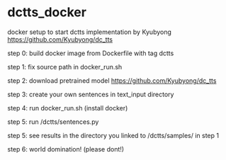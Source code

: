 # dctts_docker
docker setup to start dctts implementation by Kyubyong https://github.com/Kyubyong/dc_tts

step 0:
    build docker image from Dockerfile with tag dctts

step 1: 
    fix source path in docker_run.sh

step 2:
    download pretrained model https://github.com/Kyubyong/dc_tts
    
step 3:
    create your own sentences in text_input directory 
    
step 4: 
    run docker_run.sh (install docker)
   
step 5:
    run /dctts/sentences.py 
    
step 5: 
    see results in the directory you linked to /dctts/samples/ in step 1
    
step 6:
    world domination! (please dont!) 